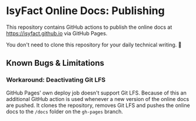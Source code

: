 # IsyFact Online Docs: Publishing

This repository contains GitHub actions to publish the online docs at https://isyfact.github.io via GitHub Pages.

You don't need to clone this repository for your daily technical writing. 🙂

## Known Bugs & Limitations

### Workaround: Deactivating Git LFS
GitHub Pages' own deploy job doesn't support Git LFS.
Because of this an additional GitHub action is used whenever a new version of the online docs are pushed.
It clones the repository, removes Git LFS and pushes the online docs to the `/docs` folder on the `gh-pages` branch.
